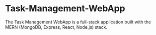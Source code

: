 # Task-Management-WebApp
The Task Management WebApp is a full-stack application built with the MERN (MongoDB, Express, React, Node.js) stack.
